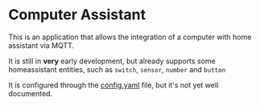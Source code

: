 Computer Assistant
==================

This is an application that allows the integration of a computer with home assistant via MQTT.

It is still in __very__ early development, but already supports some homeassistant entities, such as `switch`, `sensor`, `number` and `button`

It is configured through the [config.yaml](./config.yaml) file, but it's not yet well documented.
